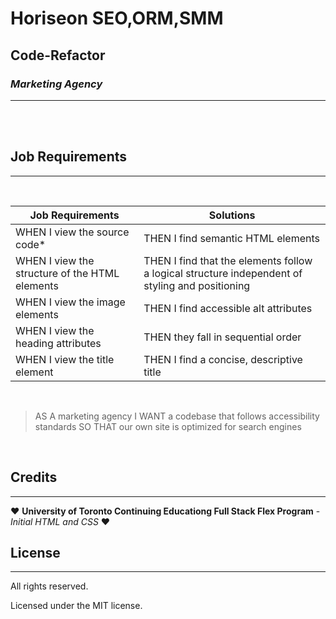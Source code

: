 # **Horiseon SEO,ORM,SMM**
## **Code-Refactor** 
### *Marketing Agency* 
---
<br />
<br />

## Job Requirements
---
<br />

Job Requirements                | Solutions
--------------------------------|-----------------------------
WHEN I view the source code*    | THEN I find semantic HTML elements
WHEN I view the structure of the HTML elements|THEN I find that the elements follow a logical structure independent of styling and positioning
WHEN I view the image elements|THEN I find accessible alt attributes
WHEN I view the heading attributes|THEN they fall in sequential order
WHEN I view the title element|THEN I find a concise, descriptive title


</br>

> AS A marketing agency
> I WANT a codebase that follows accessibility standards
> SO THAT our own site is optimized for search engines 

</br>


## Credits
---
:heart: 
**University of Toronto Continuing Educationg
Full Stack Flex Program** - *Initial HTML and CSS*
:heart:
</br>

## License
---
All rights reserved.

Licensed under the MIT license.